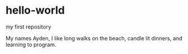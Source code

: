 # hello-world
my first repository 

My names Ayden, I like long walks on the beach, candle lit dinners, and learning to program.
